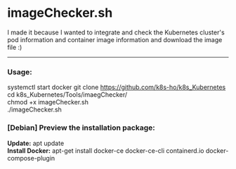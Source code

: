 # imageChecker.sh
  
I made it because I wanted to integrate and check the Kubernetes cluster's pod information and container image information and download the image file :)

---

### Usage: 
systemctl start docker
git clone https://github.com/k8s-ho/k8s_Kubernetes  
cd k8s_Kubernetes/Tools/imaegChecker/   
chmod +x imageChecker.sh  
./imageChecker.sh 

### [Debian] Preview the installation package:   
__Update:__ apt update  
__Install Docker:__ apt-get install docker-ce docker-ce-cli containerd.io docker-compose-plugin 
